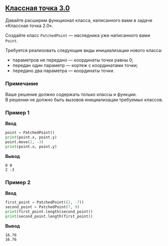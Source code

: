 ## [Классная точка 3.0](../../../solutions/5.2/52_a.py)

Давайте расширим функционал класса, написанного вами в задаче «Классная точка 2.0».

Создайте класс `PatchedPoint` — наследника уже написанного вами `Point`.

Требуется реализовать следующие виды инициализации нового класса:

- параметров не передано — координаты точки равны 0;
- передан один параметр — кортеж с координатами точки;
- передано два параметра — координаты точки.

### Примечание

Ваше решение должно содержать только классы и функции.\
В решении не должно быть вызовов инициализации требуемых классов.

### Пример 1

**Ввод**
```python
point = PatchedPoint()
print(point.x, point.y)
point.move(2, -3)
print(point.x, point.y)
```

**Вывод**
```plaintext
0 0
2 -3
```

### Пример 2

**Ввод**
```python
first_point = PatchedPoint((2, -7))
second_point = PatchedPoint(7, 9)
print(first_point.length(second_point))
print(second_point.length(first_point))
```

**Вывод**
```plaintext
16.76
16.76
```